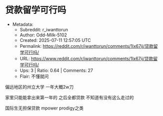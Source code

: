 # 贷款留学可行吗

- Metadata:
  - Subreddit: r_iwanttorun
  - Author: Odd-Milk-5102
  - Created: 2025-07-11 12:57:05 UTC
  - Permalink: https://reddit.com/r/iwanttorun/comments/1lx67ij/贷款留学可行吗/
  - URL: https://www.reddit.com/r/iwanttorun/comments/1lx67ij/贷款留学可行吗/
  - Ups: 3 | Ratio: 0.64 | Comments: 27
  - Flair: 不懂就问


偏远地区的州立大学 一年大概2w刀

家里只能能拿出来第一年的 之后全都贷款 不知道有没有这么走过的

国际生无担保贷款 mpower prodigy之类

